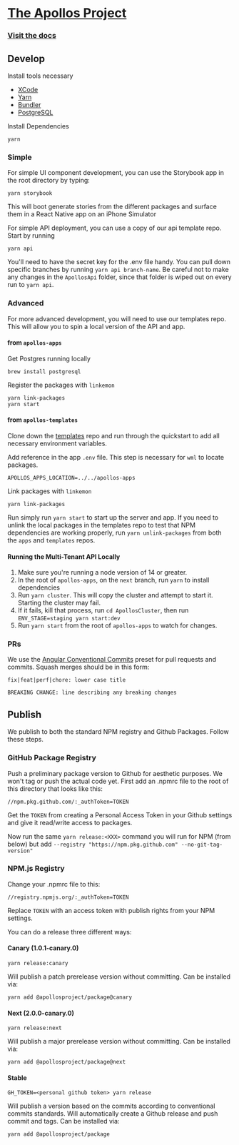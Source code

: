# [The Apollos Project](https://apollosapp.io)

### [Visit the docs](https://apollosapp.io/docs/install)

## Develop

Install tools necessary

- [XCode](https://developer.apple.com/xcode/)
- [Yarn](https://yarnpkg.com/)
- [Bundler](https://bundler.io)
- [PostgreSQL](https://www.postgresql.org/)

Install Dependencies

```
yarn
```

### Simple

For simple UI component development, you can use the Storybook app in the root directory by typing:

```
yarn storybook
```

This will boot generate stories from the different packages and surface them in a React Native app on an iPhone Simulator

For simple API deployment, you can use a copy of our api template repo. Start by running 

```
yarn api
```

You'll need to have the secret key for the .env file handy. You can pull down specific branches by running `yarn api branch-name`. Be careful not to make any changes in the `ApollosApi` folder, since that folder is wiped out on every run to `yarn api`.

### Advanced

For more advanced development, you will need to use our templates repo. This will allow you to spin a local version of the API and app.

#### from `apollos-apps`

Get Postgres running locally

```
brew install postgresql
```

Register the packages with `linkemon`

```
yarn link-packages
yarn start
```

#### from `apollos-templates`

Clone down the [templates](https://github.com/apollosproject/templates) repo and run through the quickstart to add all necessary environment variables.

Add reference in the app `.env` file. This step is necessary for `wml` to locate packages.

```
APOLLOS_APPS_LOCATION=../../apollos-apps
```

Link packages with `linkemon`

```
yarn link-packages
```

Run simply run `yarn start` to start up the server and app. If you need to unlink the local packages in the templates repo to test that NPM dependencies are working properly, run `yarn unlink-packages` from both the `apps` and `templates` repos.

#### Running the Multi-Tenant API Locally
1. Make sure you're running a node version of 14 or greater.
1. In the root of `apollos-apps`, on the `next` branch, run `yarn` to install dependencies
2. Run `yarn cluster`. This will copy the cluster and attempt to start it. Starting the cluster may fail.
3. If it fails, kill that process, run `cd ApollosCluster`, then run `ENV_STAGE=staging yarn start:dev`
4. Run `yarn start` from the root of `apollos-apps` to watch for changes.

### PRs

We use the [Angular Conventional Commits](https://www.npmjs.com/package/conventional-changelog-angular) preset for pull requests and commits. Squash merges should be in this form:

```
fix|feat|perf|chore: lower case title

BREAKING CHANGE: line describing any breaking changes
```

## Publish

We publish to both the standard NPM registry and Github Packages. Follow these steps.

### GitHub Package Registry

Push a preliminary package version to Github for aesthetic purposes. We won't tag or push the actual code yet. First add an .npmrc file to the root of this directory that looks like this:

```
//npm.pkg.github.com/:_authToken=TOKEN
```

Get the `TOKEN` from creating a Personal Access Token in your Github settings and give it read/write access to packages.

Now run the same `yarn release:<XXX>` command you will run for NPM (from below) but add `--registry "https://npm.pkg.github.com" --no-git-tag-version"`

### NPM.js Registry

Change your .npmrc file to this:

```
//registry.npmjs.org/:_authToken=TOKEN
```

Replace `TOKEN` with an access token with publish rights from your NPM settings.

You can do a release three different ways:

#### Canary (1.0.1-canary.0)

```
yarn release:canary
```

Will publish a patch prerelease version without committing. Can be installed via:

```
yarn add @apollosproject/package@canary
```

#### Next (2.0.0-canary.0)

```
yarn release:next
```

Will publish a major prerelease version without committing. Can be installed via:

```
yarn add @apollosproject/package@next
```

#### Stable

```
GH_TOKEN=<personal github token> yarn release
```

Will publish a version based on the commits according to conventional commits standards. Will automatically create a Github release and push commit and tags. Can be installed via:

```
yarn add @apollosproject/package
```
